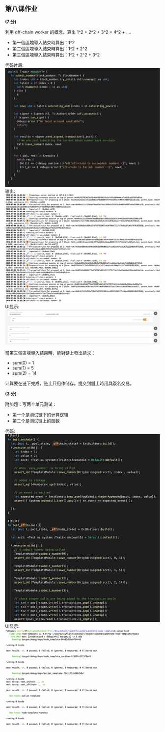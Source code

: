 ## 第八课作业

**(7 分)** 

利用 off-chain worker 的概念，算出 1^2 + 2^2 + 3^2 + 4^2 + .... 

* 第一個區塊導入結束時算出：1^2
* 第二個區塊導入結束時算出：1^2 + 2^2
* 第三個區塊導入結束時算出：1^2 + 2^2 + 3^2

代码片段:
 ![](./lsn8_10pallet.png)
输出:
 ![](./lsn8_11out.png)
UI显示:
 ![](./lsn8_12ui.png)

當第三個區塊導入結束時，能對鏈上發出請求：

* sum(0) = 1
* sum(1) = 5
* sum(2) = 14

计算要在链下完成，链上只用作储存。提交到鏈上時用具簽名交易。

**(3 分)** 

附加题：写两个单元测试：

* 第一个是测试链下的计算逻辑
* 第二个是测试链上的函数

代码:
 ![](./lsn8_20test_code.png)
UI显示:
 ![](./lsn8_21test_out.png)
